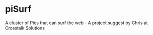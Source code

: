 # piSurf
A cluster of Pies that can surf the web - A project suggest by Chris at Crosstalk Solutions
